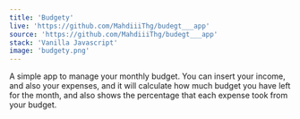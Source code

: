```yaml
---
title: 'Budgety'
live: 'https://github.com/MahdiiiThg/budegt___app'
source: 'https://github.com/MahdiiiThg/budegt___app'
stack: 'Vanilla Javascript'
image: 'budgety.png'
---
```


A simple app to manage your monthly budget. You can insert your income, and also your expenses, and it will calculate how much budget you have left for the month, and also shows the percentage that each expense took from your budget.